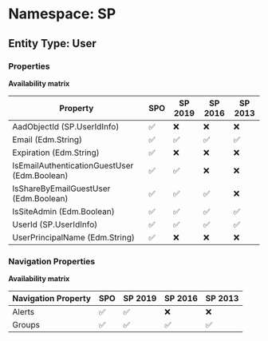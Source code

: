# Namespace: SP

## Entity Type: User

### Properties

**Availability matrix**

Property | SPO | SP 2019 | SP 2016 | SP 2013
----------|-----|---------|---------|--------
AadObjectId (SP.UserIdInfo) | ✅ | ❌ | ❌ | ❌
Email (Edm.String) | ✅ | ✅ | ✅ | ✅
Expiration (Edm.String) | ✅ | ❌ | ❌ | ❌
IsEmailAuthenticationGuestUser (Edm.Boolean) | ✅ | ✅ | ❌ | ❌
IsShareByEmailGuestUser (Edm.Boolean) | ✅ | ✅ | ✅ | ❌
IsSiteAdmin (Edm.Boolean) | ✅ | ✅ | ✅ | ✅
UserId (SP.UserIdInfo) | ✅ | ✅ | ✅ | ✅
UserPrincipalName (Edm.String) | ✅ | ❌ | ❌ | ❌

### Navigation Properties

**Availability matrix**

Navigation Property | SPO | SP 2019 | SP 2016 | SP 2013
----------|-----|---------|---------|--------
Alerts | ✅ | ✅ | ❌ | ❌
Groups | ✅ | ✅ | ✅ | ✅
